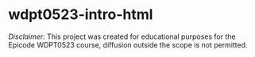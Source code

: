 ﻿# wdpt0523-intro-html

*Disclaimer:* This project was created for educational purposes for the Epicode WDPT0523 course, diffusion outside the scope is not permitted.

